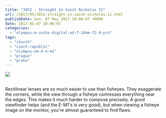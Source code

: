 ```yaml
---
title: "3852 - Straight In Saint Nicholas II"
url: /2017/05/3852-straight-in-saint-nicholas-ii.html
publishDate: Sun, 07 May 2017 18:00:07 +0000
date: 2017-05-07 20:00:07
categories: 
  - "olympus-m-zuiko-digital-ed-7-14mm-f2-8-pro"
tags: 
  - "church"
  - "czech-republic"
  - "olympus-om-d-e-m1"
  - "prague"
  - "praha"
---
```

<div class="container">
<div class="center"><a target="_blank" href="https://d25zfm9zpd7gm5.cloudfront.net/1200x1200/2016/20161024_113543_lr.jpg"><img class="webfeedsFeaturedVisual" src="https://d25zfm9zpd7gm5.cloudfront.net/0600x0600/2016/20161024_113543_lr.jpg" /></a></div>
</div>
<br />

Rectilinear lenses are so much easier to use than fisheyes. They exaggerate the corners, while the view through a fisheye comresses everything near the edges. This makes it much harder to compose precisely. A good viewfinder helps (and the E-M1's is very good), but when viewing a fisheye image on the monitor, you're almost guaranteed to find flaws.
